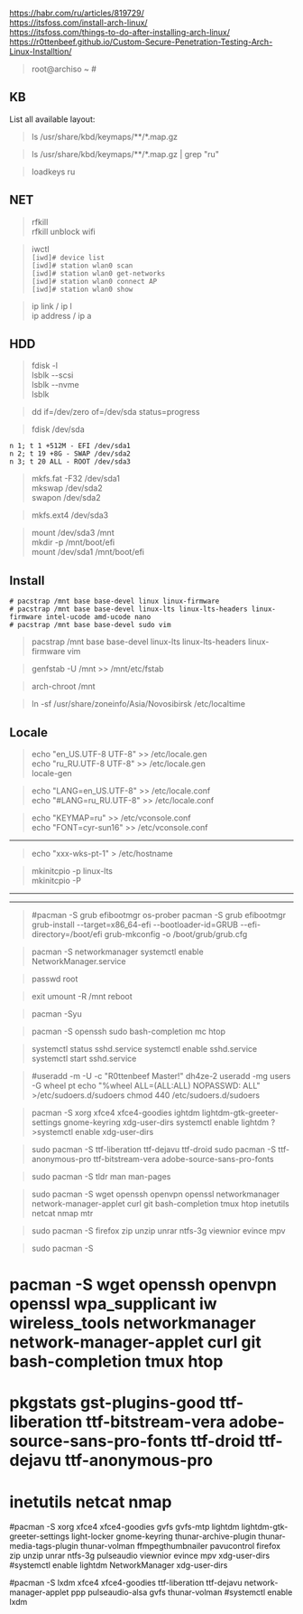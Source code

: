 https://habr.com/ru/articles/819729/  
https://itsfoss.com/install-arch-linux/  
https://itsfoss.com/things-to-do-after-installing-arch-linux/  
https://r0ttenbeef.github.io/Custom-Secure-Penetration-Testing-Arch-Linux-Installtion/  

>root@archiso ~ #

KB
---

List all available layout:

>ls /usr/share/kbd/keymaps/**/*.map.gz 


>ls /usr/share/kbd/keymaps/**/*.map.gz | grep "ru"  

>loadkeys ru

NET
---
> rfkill  
> rfkill unblock wifi  

> iwctl  
`[iwd]# device list`  
`[iwd]# station wlan0 scan`  
`[iwd]# station wlan0 get-networks`  
`[iwd]# station wlan0 connect AP`  
`[iwd]# station wlan0 show`  

> ip link / ip l  
> ip address / ip a    


HDD
---

>fdisk -l  
>lsblk --scsi  
>lsblk --nvme  
>lsblk  

>dd if=/dev/zero of=/dev/sda status=progress  


>fdisk /dev/sda  

`n 1; t 1 +512M - EFI /dev/sda1`  
`n 2; t 19 +8G - SWAP /dev/sda2`  
`n 3; t 20 ALL - ROOT /dev/sda3` 


> mkfs.fat -F32 /dev/sda1  
> mkswap /dev/sda2  
> swapon /dev/sda2  

> mkfs.ext4 /dev/sda3  


> mount /dev/sda3 /mnt  
> mkdir -p /mnt/boot/efi  
> mount /dev/sda1 /mnt/boot/efi  

Install
---

`# pacstrap /mnt base base-devel linux linux-firmware`  
`# pacstrap /mnt base base-devel linux-lts linux-lts-headers linux-firmware intel-ucode amd-ucode nano`  
`# pacstrap /mnt base base-devel sudo vim`  

> pacstrap /mnt base base-devel linux-lts linux-lts-headers linux-firmware vim   


> genfstab -U /mnt >> /mnt/etc/fstab  

> arch-chroot /mnt  

> ln -sf /usr/share/zoneinfo/Asia/Novosibirsk /etc/localtime  

Locale
---

> echo "en_US.UTF-8 UTF-8" >> /etc/locale.gen  
> echo "ru_RU.UTF-8 UTF-8" >> /etc/locale.gen  
> locale-gen  

> echo "LANG=en_US.UTF-8" >> /etc/locale.conf  
> echo "#LANG=ru_RU.UTF-8" >> /etc/locale.conf  

> echo "KEYMAP=ru" >> /etc/vconsole.conf  
> echo "FONT=cyr-sun16" >> /etc/vconsole.conf  

---

> echo "xxx-wks-pt-1" > /etc/hostname

> mkinitcpio -p linux-lts  
> mkinitcpio -P  


---
---

>#pacman -S grub efibootmgr os-prober
>pacman -S grub efibootmgr
>grub-install --target=x86_64-efi --bootloader-id=GRUB --efi-directory=/boot/efi 
>grub-mkconfig -o /boot/grub/grub.cfg

>pacman -S networkmanager
>systemctl enable NetworkManager.service

>passwd root

>exit
>umount -R /mnt
>reboot

>pacman -Syu

>pacman -S openssh sudo bash-completion mc htop

>systemctl status sshd.service
>systemctl enable sshd.service
>systemctl start sshd.service

>#useradd -m -U -c "R0ttenbeef Master!" dh4ze-2
>useradd -mg users -G wheel pt
>echo "%wheel ALL=(ALL:ALL) NOPASSWD: ALL" >/etc/sudoers.d/sudoers
>chmod 440 /etc/sudoers.d/sudoers

>pacman -S xorg xfce4 xfce4-goodies ightdm lightdm-gtk-greeter-settings gnome-keyring xdg-user-dirs
>systemctl enable lightdm 
?>systemctl enable xdg-user-dirs

>sudo pacman -S ttf-liberation ttf-dejavu ttf-droid 
>sudo pacman -S ttf-anonymous-pro ttf-bitstream-vera adobe-source-sans-pro-fonts

>sudo pacman -S tldr man man-pages

>sudo pacman -S wget openssh openvpn openssl networkmanager network-manager-applet curl git bash-completion tmux htop inetutils netcat nmap mtr 

>sudo pacman -S firefox zip unzip unrar ntfs-3g viewnior evince mpv

>sudo pacman -S
 
# pacman -S wget openssh openvpn openssl wpa_supplicant iw wireless_tools networkmanager network-manager-applet curl git bash-completion tmux htop 
# pkgstats gst-plugins-good ttf-liberation ttf-bitstream-vera adobe-source-sans-pro-fonts ttf-droid ttf-dejavu ttf-anonymous-pro 
# inetutils netcat nmap

#pacman -S xorg xfce4 xfce4-goodies gvfs gvfs-mtp lightdm lightdm-gtk-greeter-settings light-locker gnome-keyring thunar-archive-plugin thunar-media-tags-plugin thunar-volman ffmpegthumbnailer pavucontrol firefox zip unzip unrar ntfs-3g pulseaudio viewnior evince mpv xdg-user-dirs
#systemctl enable lightdm NetworkManager xdg-user-dirs

#pacman -S lxdm xfce4 xfce4-goodies ttf-liberation ttf-dejavu network-manager-applet ppp pulseaudio-alsa gvfs thunar-volman
#systemctl enable lxdm
